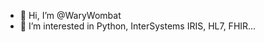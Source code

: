 - 👋 Hi, I’m @WaryWombat
- 👀 I’m interested in Python, InterSystems IRIS, HL7, FHIR...

<!---
WaryWombat/WaryWombat is a ✨ special ✨ repository because its `README.md` (this file) appears on your GitHub profile.
You can click the Preview link to take a look at your changes.
--->
